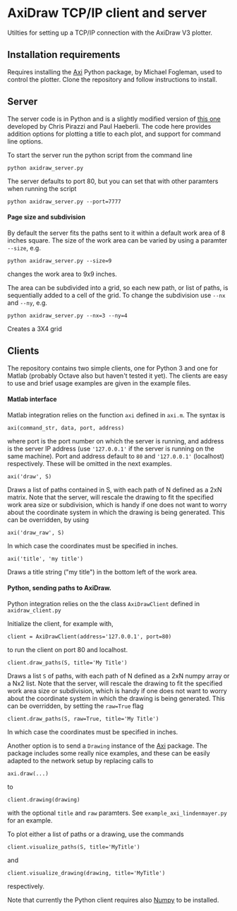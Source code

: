 # AxiDraw TCP/IP client and server

Utilties for setting up a TCP/IP connection with the AxiDraw V3 plotter.

## Installation requirements
Requires installing the [Axi](https://github.com/fogleman/axi) Python package, by Michael Fogleman, used to control the plotter. Clone the repository and follow instructions to install.

## Server
The server code is in Python and is a slightly modified version of [this one](https://lurkertech.com/axiserver/) developed by Chris Pirazzi and Paul Haeberli. The code here provides addition options for plotting a title to each plot, and support for command line options.

To start the server run the python script from the command line
```
python axidraw_server.py
```
The server defaults to port 80, but you can set that with other paramters when running the script
```
python axidraw_server.py --port=7777
```

#### Page size and subdivision
By default the server fits the paths sent to it within a default work area of 8 inches square. The size of the work area can be varied by using a paramter `--size`, e.g. 
```
python axidraw_server.py --size=9
```
changes the work area to 9x9 inches.

The area can be subdivided into a grid, so each new path, or list of paths, is sequentially added to a cell of the grid.
To change the subdivision use `--nx` and `--ny`, e.g.
```
python axidraw_server.py --nx=3 --ny=4
```
Creates a 3X4 grid

## Clients
The repository contains two simple clients, one for Python 3 and one for Matlab (probably Octave also but haven't tested it yet). The clients are easy to use and brief usage examples are given in the example files.

#### Matlab interface
Matlab integration relies on the function `axi` defined in `axi.m`.
The syntax is 
```
axi(command_str, data, port, address)
```
where port is the port number on which the server is running, and address is the server IP address (use `'127.0.0.1'` if the server is running on the same machine).
Port and address default to `80` and `'127.0.0.1'` (localhost) respectively.
These will be omitted in the next examples.

```
axi('draw', S)
```
Draws a list of paths contained in S, with each path of N defined as a 2xN matrix.
Note that the server, will rescale the drawing to fit the specified work area size or subdivision, which is handy if one does not want to worry about the coordinate system in which the drawing is being generated. This can be overridden, by using
```
axi('draw_raw', S)
```
In which case the coordinates must be specified in inches.
```
axi('title', 'my title')
```
Draws a title string ("my title") in the bottom left of the work area.


#### Python, sending paths to AxiDraw.
Python integration relies on the the class ```AxiDrawClient``` defined in ```axidraw_client.py```

Initialize the client, for example with, 
```
client = AxiDrawClient(address='127.0.0.1', port=80)
```
to run the client on port 80 and localhost.


```
client.draw_paths(S, title='My Title') 
```

Draws a list `S` of paths, with each path of N defined as a 2xN numpy array or a Nx2 list. Note that the server, will rescale the drawing to fit the specified work area size or subdivision, which is handy if one does not want to worry about the coordinate system in which the drawing is being generated. This can be overridden, by setting the `raw=True` flag
```
client.draw_paths(S, raw=True, title='My Title') 
```
In which case the coordinates must be specified in inches.

Another option is to send a `Drawing` instance of the [Axi](https://github.com/fogleman/axi) package. The package includes some really nice examples, and these can be easily adapted to the network setup by replacing calls to
```
axi.draw(...)
```
to 
```
client.drawing(drawing)
```
with the optional `title` and `raw` paramters.
See `example_axi_lindenmayer.py` for an example. 

To plot either a list of paths or a drawing, use the commands 
```
client.visualize_paths(S, title='MyTitle')
```
and 
```
client.visualize_drawing(drawing, title='MyTitle')
```
respectively.

Note that currently the Python client requires also [Numpy](https://numpy.org) to be installed.


